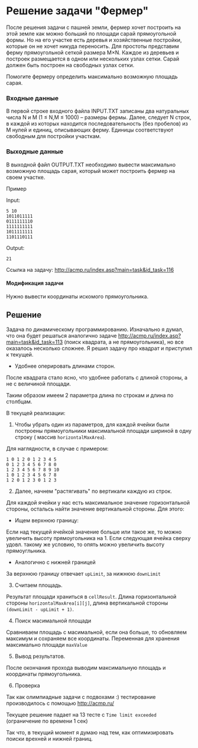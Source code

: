 # Решение задачи "Фермер"
После решения задачи с пашней земли, фермер хочет построить на этой земле как можно больший по площади сарай прямоугольной формы. Но на его участке есть деревья и хозяйственные постройки, которые он не хочет никуда переносить. Для простоты представим ферму прямоугольной сеткой размера M×N. Каждое из деревьев и построек размещается в одном или нескольких узлах сетки. Сарай должен быть построен на свободных узлах сетки.

Помогите фермеру определить максимально возможную площадь сарая.

### Входные данные
В первой строке входного файла INPUT.TXT записаны два натуральных числа N и M (1 ≤ N,M ≤ 1000) – размеры фермы. Далее, следует N строк, в каждой из которых находится последовательность (без пробелов) из M нулей и единиц, описывающих ферму. Единицы соответствуют свободным для постройки участкам.

### Выходные данные
В выходной файл OUTPUT.TXT необходимо вывести максимально возможную площадь сарая, который может построить фермер на своем участке.

Пример

Input:
```
5 10
1011011111
0111111110
1111111111
1011111111
1101110111
```
Output:
```
21
```

Ссылка на задачу:
http://acmp.ru/index.asp?main=task&id_task=116

#### Модификация задачи
Нужно вывести координаты искомого прямоугольника.

## Решение
Задача по динамическому программированию.
Изначально я думал, что она будет решаться аналогично задаче
http://acmp.ru/index.asp?main=task&id_task=113 (поиск квадрата, а не прямоугольника),
но все оказалось несколько сложнее.
Я решил задачу про квадрат и приступил к текущей.

* Удобнее оперировать длинами сторон.

После квадрата стало ясно, что удобнее работать с длиной стороны, а не с величиной площади.

Таким образом имеем 2 параметра длина по строкам и длина по столбцам.

В текущей реализации:
1. Чтобы убрать один из параметров, для каждой ячейки были построены прямоугольники максимальной площади шириной в одну строку ( массив `horizontalMaxArea`).

Для наглядности, в случае с примером:
```
1 0 1 2 0 1 2 3 4 5
0 1 2 3 4 5 6 7 8 0
1 2 3 4 5 6 7 8 9 10
1 0 1 2 3 4 5 6 7 8
1 2 0 1 2 3 0 1 2 3
```

2. Далее, начнем "растягивать" по вертикали каждую из строк.

Для каждой ячейки у нас есть максимальное значение горизонтальной стороны,
остальсь найти значение вертикальной стороны. Для этого:
* Ищем верхнюю границу:

 Если над текущей ячейкой значение больше или такое же,
 то можно увеличить высоту прямоугольника на 1.
 Если следующая ячейка сверху удовл. такому же условию, то опять можно увеличить высоту прямоугльника.

* Аналогично с нижней границей

За верхнюю границу отвечает `upLimit`, за нижнюю `downLimit`

3. Считаем площадь.

Результат площади храниться в `cellResult`. Длина горизонтальной стороны `horizontalMaxArea[i][j]`,
длина вертикальной стороны `(downLimit - upLimit + 1)`.

4. Поиск масимальной площади

Сравниваем площадь с масимальной, если она больше, то обновляем максимум и сохраняем все координаты.
Переменная для хранения максимально площади `maxValue`

5. Вывод результатов.

После окончания прохода выводим максимальную площадь и координаты прямоугольника.

6. Проверка

Так как олимпиадные задачи с подвохами :) тестирование производилось с помощью http://acmp.ru/

Текущее решение падает на 13 тесте с `Time limit exceeded` (ограничение по времени 1 сек)

Так что, в текущий момент я думаю над тем, как оптимизировать поиски врехней и нижней границ.